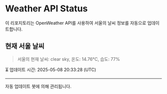 
# Weather API Status

이 리포지토리는 OpenWeather API를 사용하여 서울의 날씨 정보를 자동으로 업데이트합니다.

## 현재 서울 날씨
> 서울의 현재 날씨: clear sky, 온도: 14.76°C, 습도: 77%

⏳ 업데이트 시간: 2025-05-08 20:33:28 (UTC)

---
자동 업데이트 봇에 의해 관리됩니다.
